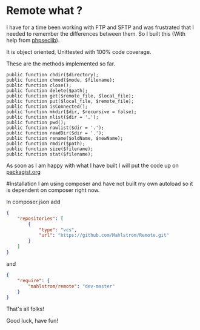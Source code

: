 # Remote what ?

I have for a time been working with FTP and SFTP and was frustrated that I needed to remember
the differences between them.
So I built this (With help from [phpseclib](https://github.com/phpseclib/phpseclib)).

It is object oriented, Unittested with 100% code coverage.

These are the methods implemented so far.

	public function chdir($directory);
	public function chmod($mode, $filename);
	public function close();
	public function delete($path);
	public function get($remote_file, $local_file);
	public function put($local_file, $remote_file);
	public function isConnected();
	public function mkdir($dir, $recursive = false);
	public function nlist($dir = '.');
	public function pwd();
	public function rawlist($dir = '.');
	public function readDir($dir = '.');
	public function rename($oldName, $newName);
	public function rmdir($path);
	public function size($filename);
	public function stat($filename);

As soon as I am happy with what I have built I will put the code up on [packagist.org](http://packagist.org)

#Installation
I am using composer and have not built my own autoload so it is dependent on composer right now.

In composer.json add

```json
{
    "repositories": [
        {
            "type": "vcs",
            "url": "https://github.com/Mahlstrom/Remote.git"
        }
    ]
}
```

and

```json
{
    "require": {
        "mahlstrom/remote": "dev-master"
    }
}
```

That's all folks!

Good luck, have fun!
